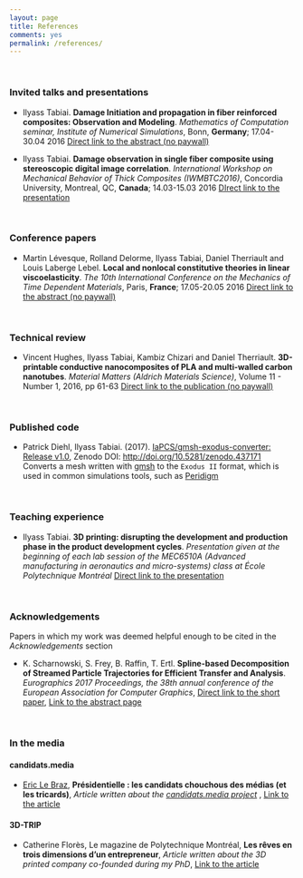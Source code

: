 ```yaml
---
layout: page
title: References
comments: yes
permalink: /references/
---
```


<br />

### Invited talks and presentations

* Ilyass Tabiai. **Damage Initiation and propagation in fiber reinforced composites: Observation and Modeling**. *Mathematics of Computation seminar, Institute of Numerical Simulations*, Bonn, __Germany__; 17.04-30.04 2016 [Direct link to the abstract (no paywall)](http://ullrich.ins.uni-bonn.de/seminar/past/tabiai.pdf)

* Ilyass Tabiai. **Damage observation in single fiber composite using stereoscopic digital image correlation**. *International Workshop on Mechanical Behavior of Thick Composites (IWMBTC2016)*, Concordia University, Montreal, QC, __Canada__; 14.03-15.03 2016 [DIrect link to the presentation](https://www.researchgate.net/publication/309788559_Damage_observation_in_single_fiber_composite_using_stereoscopic_digital_image_correlation) 

<br />

### Conference papers

* Martin Lévesque, Rolland Delorme, Ilyass Tabiai, Daniel Therriault and Louis Laberge Lebel. **Local and nonlocal constitutive theories in linear viscoelasticity**. *The 10th International Conference on the Mechanics of Time Dependent Materials*, Paris, __France__; 17.05-20.05 2016 [Direct link to the abstract (no paywall)](https://www.researchgate.net/publication/293174022_Local_and_nonlocal_constitutive_theories_in_linear_viscoelasticity)

<br />

### Technical review

* Vincent Hughes, Ilyass Tabiai, Kambiz Chizari and Daniel Therriault. **3D-printable conductive nanocomposites of PLA and multi-walled carbon nanotubes**. *Material Matters (Aldrich Materials Science)*, Volume 11 - Number 1, 2016, pp 61-63 [Direct link to the publication (no paywall)](https://www.researchgate.net/publication/308137331_3D_printable_conductive_nanocomposites_of_PLA_and_multi-walled_carbon_nanotubes)

<br />

### Published code

* Patrick Diehl, Ilyass Tabiai. (2017). [IaPCS/gmsh-exodus-converter: Release v1.0](https://github.com/IaPCS/gmsh-exodus-converter), Zenodo DOI: http://doi.org/10.5281/zenodo.437171
Converts a mesh written with [gmsh](http://gmsh.info/) to the `Exodus II` format, which is used in common simulations tools, such as [Peridigm](https://peridigm.sandia.gov/)

<br />

### Teaching experience

* Ilyass Tabiai. **3D printing: disrupting the development and production phase in the product development cycles**. *Presentation given at the beginning of each lab session of the MEC6510A (Advanced manufacturing in aeronautics and micro-systems) class at École Polytechnique Montréal* [Direct link to the presentation](http://www.slideshare.net/IlyassTabiai/3d-printing-disrupting-the-development-and-production-phase-in-the-product-development-cycles)

<br />

### Acknowledgements

Papers in which my work was deemed helpful enough to be cited in the *Acknowledgements* section

* K. Scharnowski, S. Frey, B. Raffin, T. Ertl. **Spline-based Decomposition of Streamed Particle Trajectories for Efficient Transfer and Analysis**. *Eurographics 2017 Proceedings, the 38th annual conference of the European Association for Computer Graphics*, [Direct link to the short paper](http://www.vis.uni-stuttgart.de/~freysn/share/egs17_trajcomp.pdf), [Link to the abstract page](http://liris.cnrs.fr/eg2017/index.php/short-paper-program/#content_3-2)

  
<br />

### In the media

  

#### candidats.media
* [Eric Le Braz](https://www.7x7.press/users/607), **Présidentielle : les candidats chouchous des médias (et les tricards)**, *Article written about the [candidats.media project](https://candidats.media/)* , [Link to the article](https://www.7x7.press/presidentielle-les-candidats-chouchous-des-medias-et-les-tricards)
  

#### 3D-TRIP
* Catherine Florès, Le magazine de Polytechnique Montréal, **Les rêves en trois dimensions d’un entrepreneur**, *Article written about the 3D printed company co-founded during my PhD*, [Link to the article](http://www.polymtl.ca/carrefour-actualite/magazine-poly/les-reves-en-trois-dimensions-dun-entrepreneur)

  




